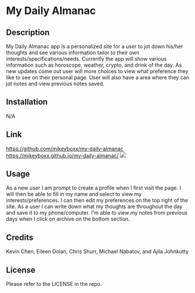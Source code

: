 # My Daily Almanac

## Description

My Daily Almanac app is a personalized site for a user to jot down his/her thoughts and see various information tailor to their own interests/specifications/needs. Currently the app will show various information such as horoscope, weather, crypto, and drink of the day. As new updates come out user will more choices to view what preference they like to see on their personal page. User will also have a area where they can jot notes and view previous notes saved.

## Installation

N/A

## Link
https://github.com/mikeyboxx/my-daily-almanac
https://mikeyboxx.github.io/my-daily-almanac/
<img src="/Users/kevinchen/bcs/group-project/my-daily-almanac/assets/images/screencapture-mikeyboxx-github-io-my-daily-almanac-2022-10-17-11_41_05.png">

## Usage

As a new user I am prompt to create a profile when I first visit the page. I will then be able to fill in my name and select to view my interests/preferences. I can then edit my preferences on the top right of the site.  As a user I can write down what my thoughts are throughout the day and save it to my phone/computer. I'm able to view my notes from previous days when I click on archive on the bottom section. 

## Credits

Kevin Chen, Eileen Dolan, Chris Shurr, Michael Nabatov, and Ajila Johnkutty

## License

Please refer to the LICENSE in the repo.